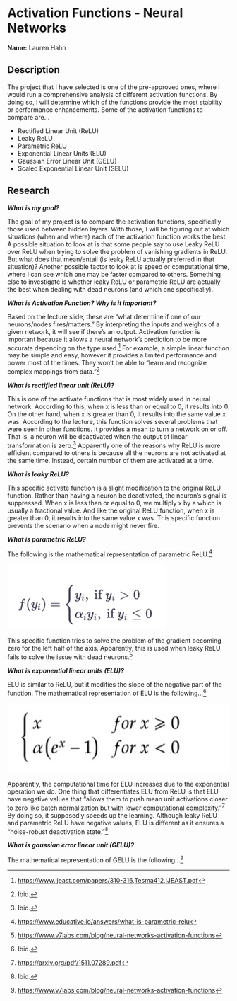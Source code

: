 # Activation Functions - Neural Networks
**Name:** Lauren Hahn

## Description
The project that I have selected is one of the pre-approved ones, where I would run a
comprehensive analysis of different activation functions. By doing so, I will determine which of the functions provide the most stability or performance enhancements. Some of the activation functions to compare are...
- Rectified Linear Unit (ReLU)
- Leaky ReLU
- Parametric ReLU
- Exponential Linear Units (ELU)
- Gaussian Error Linear Unit (GELU)
- Scaled Exponential Linear Unit (SELU)

## Research
***What is my goal?***

The goal of my project is to compare the activation functions, specifically those used between hidden layers. With those, I will be figuring out at which situations (when and where) each of the activation function works the best. A possible situation to look at is that some people say to use Leaky ReLU over ReLU when trying to solve the problem of vanishing gradients in ReLU. But what does that mean/entail (is leaky ReLU actually preferred in that situation)? Another possible factor to look at is speed or computational time, where I can see which one may be faster compared to others. Something else to investigate is whether leaky ReLU or parametric ReLU are actually the best when dealing with dead neurons (and which one specifically).

***What is Activation Function? Why is it important?***

Based on the lecture slide, these are “what determine if one of our neurons/nodes fires/matters.” By interpreting the inputs and weights of a given network, it will see if there’s an output. Activation function is important because it allows a neural network’s prediction to be more accurate depending on the type used.[^1] For example, a simple linear function may be simple and easy, however it provides a limited performance and power most of the times. They won’t be able to “learn and recognize complex mappings from data.”[^2]

***What is rectified linear unit (ReLU)?***

This is one of the activate functions that is most widely used in neural network. According to this, when x is less than or equal to 0, it results into 0. On the other hand, when x is greater than 0, it results into the same value x was. According to the lecture, this function solves several problems that were seen in other functions. It provides a mean to turn a network on or off. That is, a neuron will be deactivated when the output of linear transformation is zero.[^3] Apparently one of the reasons why ReLU is more efficient compared to others is because all the neurons are not activated at the same time. Instead, certain number of them are activated at a time.

***What is leaky ReLU?***

This specific activate function is a slight modification to the original ReLU function. Rather than having a neuron be deactivated, the neuron’s signal is suppressed. When x is less than or equal to 0, we multiply x by a which is usually a fractional value. And like the original ReLU function, when x is greater than 0, it results into the same value x was. This specific function prevents the scenario when a node might never fire.

***What is parametric ReLU?***

The following is the mathematical representation of parametric ReLU.[^4]

![This is an image](/images/Picture1.png)

This specific function tries to solve the problem of the gradient becoming zero for the left half of the axis. Apparently, this is used when leaky ReLU fails to solve the issue with dead neurons.[^5]

***What is exponential linear units (ELU)?***

ELU is similar to ReLU, but it modifies the slope of the negative part of the function. The mathematical representation of ELU is the following…[^6]

![This is an image](/images/Picture2.png)

Apparently, the computational time for ELU increases due to the exponential operation we do. One thing that differentiates ELU from ReLU is that ELU have negative values that “allows them to push mean unit activations closer to zero like batch normalization but with lower computational complexity.”[^7] By doing so, it supposedly speeds up the learning. Although leaky ReLU and parametric ReLU have negative values, ELU is different as it ensures a “noise-robust deactivation state.”[^8]

***What is gaussian error linear unit (GELU)?***

The mathematical representation of GELU is the following…[^9]


[^1]: https://www.ijeast.com/papers/310-316,Tesma412,IJEAST.pdf
[^2]: Ibid.
[^3]: Ibid.
[^4]: https://www.educative.io/answers/what-is-parametric-relu
[^5]: https://www.v7labs.com/blog/neural-networks-activation-functions
[^6]: Ibid.
[^7]: https://arxiv.org/pdf/1511.07289.pdf
[^8]: Ibid.
[^9]: https://www.v7labs.com/blog/neural-networks-activation-functions